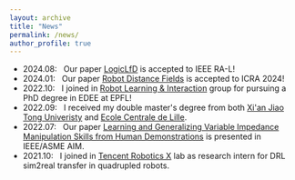 ```yaml
---
layout: archive
title: "News"
permalink: /news/
author_profile: true
---
```


- 2024.08: &nbsp; Our paper [LogicLfD](https://ieeexplore.ieee.org/abstract/document/10569055/) is accepted to IEEE RA-L!
- 2024.01: &nbsp; Our paper [Robot Distance Fields](https://arxiv.org/pdf/2307.00533) is accepted to ICRA 2024!
- 2022.10: &nbsp; I joined in [Robot Learning & Interaction](https://www.idiap.ch/en/scientific-research/robot-learning-and-interaction) group for pursuing a PhD degree in EDEE at EPFL!
- 2022.09: &nbsp; I received my double master's degree from both [Xi'an Jiao Tong Univeristy](http://en.xjtu.edu.cn/) and [Ecole Centrale de Lille](https://centralelille.fr/).
- 2022.07: &nbsp; Our paper [Learning and Generalizing Variable Impedance Manipulation Skills from Human Demonstrations](https://ieeexplore.ieee.org/abstract/document/9863389) is presented in IEEE/ASME AIM.
- 2021.10: &nbsp; I joined in [Tencent Robotics X](https://ai.tencent.com/ailab/en/index) lab as research intern for DRL sim2real transfer in quadrupled robots.